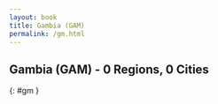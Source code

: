 ```yaml
---
layout: book
title: Gambia (GAM)
permalink: /gm.html
---
```


## Gambia (GAM) - 0 Regions, 0 Cities
{: #gm }






 
